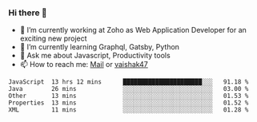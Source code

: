 ### Hi there 👋

- 🔭 I’m currently working at Zoho as Web Application Developer for an exciting new project
- 🌱 I’m currently learning Graphql, Gatsby, Python
- 💬 Ask me about Javascript, Productivity tools 
- 📫 How to reach me: [Mail](mailto:kvaishak007@gmail.com) or [vaishak47](https://twitter.com/vaishak47)

<!--START_SECTION:waka-->
```text
JavaScript  13 hrs 12 mins      ██████████████████████░░░   91.18 % 
Java        26 mins             ░░░░░░░░░░░░░░░░░░░░░░░░░   03.00 % 
Other       13 mins             ░░░░░░░░░░░░░░░░░░░░░░░░░   01.53 % 
Properties  13 mins             ░░░░░░░░░░░░░░░░░░░░░░░░░   01.52 % 
XML         11 mins             ░░░░░░░░░░░░░░░░░░░░░░░░░   01.28 %
```
<!--END_SECTION:waka-->

